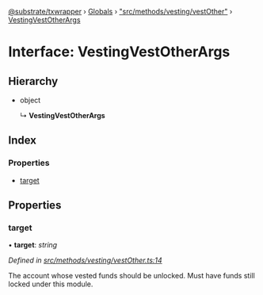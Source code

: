 [@substrate/txwrapper](../README.md) › [Globals](../globals.md) › ["src/methods/vesting/vestOther"](../modules/_src_methods_vesting_vestother_.md) › [VestingVestOtherArgs](_src_methods_vesting_vestother_.vestingvestotherargs.md)

# Interface: VestingVestOtherArgs

## Hierarchy

* object

  ↳ **VestingVestOtherArgs**

## Index

### Properties

* [target](_src_methods_vesting_vestother_.vestingvestotherargs.md#target)

## Properties

###  target

• **target**: *string*

*Defined in [src/methods/vesting/vestOther.ts:14](https://github.com/paritytech/txwrapper/blob/ccdcd52/src/methods/vesting/vestOther.ts#L14)*

The account whose vested funds should be unlocked. Must have funds still
locked under this module.
